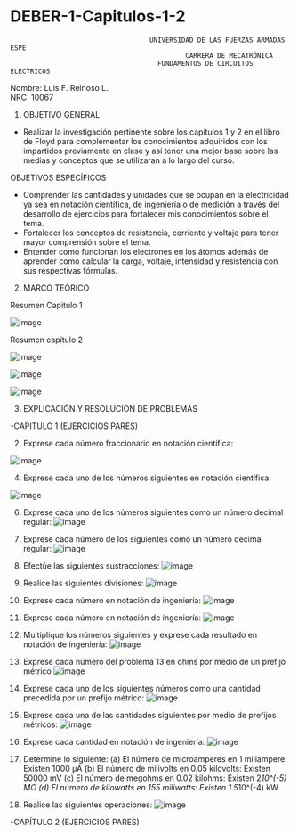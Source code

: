 # DEBER-1-Capitulos-1-2
                                                   
                                                   
                                                   
                                       UNIVERSIDAD DE LAS FUERZAS ARMADAS ESPE
                                                CARRERA DE MECATRÓNICA
                                         FUNDAMENTOS DE CIRCUITOS ELECTRICOS 
                                                     
Nombre: Luis F. Reinoso L.                                                                                      
NRC: 10067


1. OBJETIVO GENERAL
-  Realizar la investigación pertinente sobre los capítulos 1 y 2 en el libro de Floyd para complementar los conocimientos adquiridos con los impartidos previamente en clase y así tener una mejor base sobre las medias y conceptos que se utilizaran a lo largo del curso.

 OBJETIVOS ESPECÍFICOS
- Comprender las cantidades y unidades que se ocupan en la electricidad ya sea en notación científica, de ingeniería o de medición a través del desarrollo de ejercicios para fortalecer mis conocimientos sobre el tema. 
- Fortalecer los conceptos de resistencia, corriente y voltaje para tener mayor comprensión sobre el tema.
-	Entender como funcionan los electrones en los átomos además de aprender como calcular la carga, voltaje, intensidad y resistencia con sus respectivas fórmulas.

2. MARCO TEÓRICO 

Resumen Capitulo 1

![image](https://user-images.githubusercontent.com/116655812/200655744-988587c2-8cda-45c4-af63-005a9fa0b518.png)

Resumen capítulo 2

![image](https://user-images.githubusercontent.com/116655812/200655832-2e93e003-b5a3-4796-a72c-df742e5f0fa0.png)

![image](https://user-images.githubusercontent.com/116655812/200655856-358e6d64-bc8a-4df6-a4c7-b5bbc98bbd54.png)

![image](https://user-images.githubusercontent.com/116655812/200655895-6a9bfcdc-6012-49b5-8c88-e9842bf883d0.png)


3. EXPLICACIÓN Y RESOLUCION DE PROBLEMAS 

-CAPITULO 1 (EJERCICIOS PARES)

  2. Exprese cada número fraccionario en notación científica: 

![image](https://user-images.githubusercontent.com/116655812/200657721-0daf546a-64db-4d1f-a613-771d6203df27.png)
  
  
  
  
  4. Exprese cada uno de los números siguientes en notación científica:
  
  ![image](https://user-images.githubusercontent.com/116655812/200657811-b4598cac-82c7-4aad-9dab-03526acf97b6.png)




  6. Exprese cada uno de los números siguientes como un número decimal regular:
  ![image](https://user-images.githubusercontent.com/116655812/200657920-c29f173a-c6ca-4b12-b543-d4422a936643.png)




  8. Exprese cada número de los siguientes como un número decimal regular:
  ![image](https://user-images.githubusercontent.com/116655812/200658009-d6c8e1c0-6efa-44bc-8966-61a04f85f6b3.png)




  10. Efectúe las siguientes sustracciones:
  ![image](https://user-images.githubusercontent.com/116655812/200658114-a11cfb2f-87fb-48b6-b6b2-6d6b7e55dbab.png)

  12. Realice las siguientes divisiones: 
  ![image](https://user-images.githubusercontent.com/116655812/200658221-d99822f3-9a15-4364-b677-cfb955865c61.png)
  
  
  
  
  14. Exprese cada número en notación de ingeniería:
  ![image](https://user-images.githubusercontent.com/116655812/200658324-ca685632-26f8-49f8-b894-8bb521cb2642.png)




  16. Exprese cada número en notación de ingeniería:
  ![image](https://user-images.githubusercontent.com/116655812/200658405-5682c291-576d-4414-a06e-1854df16b499.png)




  18.  Multiplique los números siguientes y exprese cada resultado en notación de ingeniería:
  ![image](https://user-images.githubusercontent.com/116655812/200658512-5dd66d7f-9cf7-4a75-949d-b43d8779aefa.png)




  20.  Exprese cada número del problema 13 en ohms por medio de un prefijo métrico
  ![image](https://user-images.githubusercontent.com/116655812/200658619-41f282f8-1ae0-4d0e-9771-2f424072b26e.png)




  22. Exprese cada uno de los siguientes números como una cantidad precedida por un prefijo métrico:
  ![image](https://user-images.githubusercontent.com/116655812/200658698-6f136005-e3c3-4417-8a69-7393bb56d28f.png)




  24. Exprese cada una de las cantidades siguientes por medio de prefijos métricos:
  ![image](https://user-images.githubusercontent.com/116655812/200658798-3439181f-a609-4ddb-9e7b-791307cdba72.png)




  26. Exprese cada cantidad en notación de ingeniería:
  ![image](https://user-images.githubusercontent.com/116655812/200658868-3213b88f-ffda-4165-a5a6-4cedeb59fc9f.png)




  28. Determine lo siguiente:
  (a) El número de microamperes en 1 miliampere: Existen 1000 µA
  (b) El número de milivolts en 0.05 kilovolts: Existen 50000 mV
  (c) El número de megohms en 0.02 kilohms: Existen 2*10^(-5)  MΩ
  (d) El número de kilowatts en 155 miliwatts: Existen 1.5*10^(-4)  kW
  
  
  
  
  30. Realice las siguientes operaciones:
  ![image](https://user-images.githubusercontent.com/116655812/200659099-68f6c125-44e3-47ae-8e17-013463ecbffe.png)





-CAPÍTULO 2 (EJERCICIOS PARES)

  
  
  
  
  
  
  
  
  

